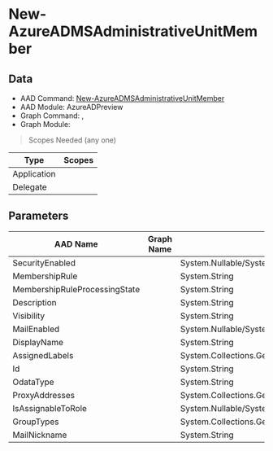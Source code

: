 # New-AzureADMSAdministrativeUnitMember

> 

## Data

+ AAD Command: [New-AzureADMSAdministrativeUnitMember](https://docs.microsoft.com/en-us/powershell/module/AzureADPreview/New-AzureADMSAdministrativeUnitMember)
+ AAD Module: AzureADPreview
+ Graph Command: [](), []()
+ Graph Module: 

> Scopes Needed (any one)

|Type|Scopes|
|---|---|
|Application||
|Delegate||

## Parameters

|AAD Name|Graph Name|AAD Type|Graph Type|Infos|
|---|---|---|---|---|
|SecurityEnabled||System.Nullable/System.Boolean|||
|MembershipRule||System.String|||
|MembershipRuleProcessingState||System.String|||
|Description||System.String|||
|Visibility||System.String|||
|MailEnabled||System.Nullable/System.Boolean|||
|DisplayName||System.String|||
|AssignedLabels||System.Collections.Generic.List/Microsoft.Open.MSGraph.Model.AssignedLabel|||
|Id||System.String|||
|OdataType||System.String|||
|ProxyAddresses||System.Collections.Generic.List/System.String|||
|IsAssignableToRole||System.Nullable/System.Boolean|||
|GroupTypes||System.Collections.Generic.List/System.String|||
|MailNickname||System.String|||

